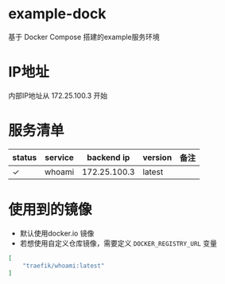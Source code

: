 # example-dock

基于 Docker Compose 搭建的example服务环境

# IP地址
内部IP地址从 172.25.100.3 开始

# 服务清单

| status | service | backend ip | version | 备注 |
|---|---|---|---|---|
| &check; | whoami | 172.25.100.3 | latest | |

# 使用到的镜像
- 默认使用docker.io 镜像
- 若想使用自定义仓库镜像，需要定义 `DOCKER_REGISTRY_URL` 变量

```json
[
    "traefik/whoami:latest"
]
```
